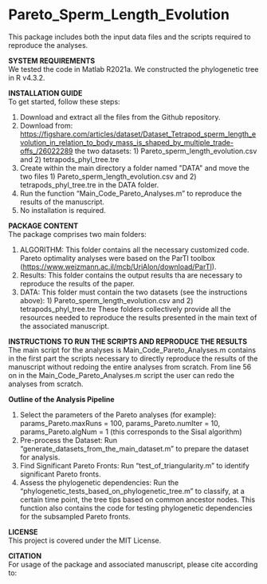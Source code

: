 # Pareto_Sperm_Length_Evolution
This package includes both the input data files and the scripts required to reproduce the analyses.

**SYSTEM REQUIREMENTS**  
We tested the code in Matlab R2021a. We constructed the phylogenetic tree in R v4.3.2.

**INSTALLATION GUIDE**  
To get started, follow these steps:
1.	Download and extract all the files from the Github repository.
2.  Download from: https://figshare.com/articles/dataset/Dataset_Tetrapod_sperm_length_evolution_in_relation_to_body_mass_is_shaped_by_multiple_trade-offs_/26022289 the two datasets: 1) Pareto_sperm_length_evolution.csv and 2) tetrapods_phyl_tree.tre
3.  Create within the main directory a folder named "DATA" and move the two files 1) Pareto_sperm_length_evolution.csv and 2) tetrapods_phyl_tree.tre in the DATA folder.
4.	Run the function “Main_Code_Pareto_Analyses.m” to reproduce the results of the manuscript.
5.	No installation is required.

**PACKAGE CONTENT**  
The package comprises two main folders:
1. ALGORITHM: This folder contains all the necessary customized code. Pareto optimality analyses were based on the ParTI toolbox (https://www.weizmann.ac.il/mcb/UriAlon/download/ParTI).  
2. Results: This folder contains the output results tha are necessary to reproduce the results of the paper.  
3. DATA: This folder must contain the two datasets (see the instructions above): 1) Pareto_sperm_length_evolution.csv and 2) tetrapods_phyl_tree.tre 
These folders collectively provide all the resources needed to reproduce the results presented in the main text of the associated manuscript.

**INSTRUCTIONS TO RUN THE SCRIPTS AND REPRODUCE THE RESULTS**  
The main script for the analyses is Main_Code_Pareto_Analyses.m contains in the first part the scripts necessary to directly reproduce the results of the manuscript without redoing the entire analyses from scratch. From line 56 on in the Main_Code_Pareto_Analyses.m script the user can redo the analyses from scratch.

**Outline of the Analysis Pipeline**
1.	Select the parameters of the Pareto analyses (for example): params_Pareto.maxRuns = 100, params_Pareto.numIter = 10, params_Pareto.algNum = 1   (this corresponds to the Sisal algorithm)  
4.	Pre-process the Dataset: Run “generate_datasets_from_the_main_dataset.m” to prepare the dataset for analysis.  
6.	Find Significant Pareto Fronts: Run “test_of_triangularity.m” to identify significant Pareto fronts.  
8.	Assess the phylogenetic dependencies: Run the “phylogenetic_tests_based_on_phylogenetic_tree.m” to classify, at a certain time point, the tree tips based on common ancestor nodes. This function also contains the code for testing phylogenetic dependencies for the subsampled Pareto fronts.  

**LICENSE**  
This project is covered under the MIT License.

**CITATION**  
For usage of the package and associated manuscript, please cite according to:




